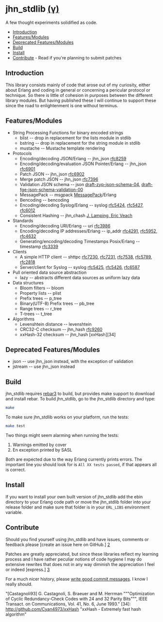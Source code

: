 jhn_stdlib [(γ)][5]
==========

A few thought experiments solidified as code.

  * [Introduction](#introduction)
  * [Features/Modules](#features)
  * [Deprecated Features/Modules](#deprecated)
  * [Build](#build)
  * [Install](#install)
  * [Contribute](#contribute) - Read if you're planning to submit patches

<a name='introduction'>

Introduction
------------

This library consists mainly of code that arose out of my curiosity, either
about Erlang and coding in general or concerning a pericular protocol or
technique. So there is little of cohesion in purposes between the different
library modules. But having published these I will continue to support these
since the road to enlightenment is one without terminus.

<a name='features'>

Features/Modules
--------

  * String Processing Functions for binary encoded strings
    * blist -- drop in replacement for the lists module in stdlib
    * bstring -- drop in replacement for the string module in stdlib
    * mustache -- Mustache template rendering
  * Protocols
    * Encoding/decoding JSON/Erlang  -- jhn_json [rfc8259][30]
    * Encoding/decoding/evaluation JSON Pointer/Erlang  -- jhn_json [rfc6901][8]
    * Patch JSON -- jhn_json [rfc6902][31]
    * Merge patch JSON -- jhn_json [rfc7396][32]
    * Validation JSON schema -- json [draft-zyp-json-schema-04][10],
                                     [draft-fge-json-schema-validation-00][11]
    * MessagePack -- msgpack [MessagePack][12]/Erlang
    * Bencoding -- bencoding
    * Encoding/decoding Syslog/Erlang -- syslog [rfc5424][13],
                                                [rfc5427][14],
                                                [rfc6012][29]
    * Consistent Hashing -- jhn_chash [J. Lamping, Eric Veach][28]
  * Standards
    * Encoding/decoding URI/Erlang -- uri [rfc3986][15]
    * Encoding/decoding IP addresses/Erlang -- ip_addr [rfc4291][16],
                                                       [rfc5952][17],
                                                       [rfc4632][18]
    * Generating/encoding/decoding Timestamps Posix/Erlang -- timestamp
                                                              [rfc3339][19]
  * Clients
    * A simple HTTP client -- shttpc [rfc7230][20], [rfc7231][21],
                                     [rfc7538][22], [rfc5789][23],
                                     [rfc2818][24]
    * Server/client for Syslog -- syslog [rfc5425][25], [rfc5426][26],
                                         [rfc6587][27]
  * Pull oriented data source abstraction
    * lazy -- abstracts different data sources as uniform lazy data
  * Data structures
    * Bloom filters -- bloom
    * Property lists -- plist
    * Prefix trees -- p_tree
    * Binary(UTF-8) Prefix trees -- pb_tree
    * Range trees -- r_tree
    * T-trees -- t_tree
  * Algorithms
    * Levenshtein distance -- levenshtein
    * CRC32-C checksum -- jhn_hash [rfc9260][33]
    * xxHash-32 checksum -- jhn_hash [xxHash][34]

<a name='deprecated'>

Deprecated Features/Modules
--------

  * json -- use jhn_json instead, with the exception of validation
  * jstream -- use jhn_json instead


<a name='build'>

Build
-----

jhn_stdlib requires [rebar3][1] to build, but provides make support to download
and install rebar. To build jhn_stdlib, go to the jhn_stdlib directory and type:

```sh
make
```

To make sure jhn_stdlib works on your platform, run the tests:

```sh
make test
```

Two things might seem alarming when running the tests:

  1. Warnings emitted by cover
  2. En exception printed by SASL

Both are expected due to the way Erlang currently prints errors. The
important line you should look for is `All XX tests passed`, if that
appears all is correct.


<a name='install'>

Install
-------

If you want to install your own built version of jhn_stdlib add the ebin
directory to your Erlang code path or move the jhn_stdlib folder into your
release folder and make sure that folder is in your `ERL_LIBS`
environment variable.


<a name='contribute'>

Contribute
----------

Should you find yourself using jhn_stdlib and have issues, comments or
feedback please [create an issue here on GitHub.] [2]

Patches are greatly appreciated, but since these libraries reflect my
learning process and I have rather peculiar notions of code hygiene
I may do extensive rewrites that does not in any way diminish the
appreciation I feel or indeed [express.] [3]

For a much nicer history, please [write good commit messages][4].
I know I really should.

  [1]: https://github.com/erlang/rebar3
       "Rebar3 - A build tool for Erlang"
  [2]: http://github.com/JanHenryNystrom/jhn_stdlib/issues
       "jhn_stdlib issues"
  [3]: http://github.com/JanHenryNystrom/jhn_stdlib/blob/master/THANKS
       "thanks"
  [4]: http://github.com/erlang/otp/wiki/Writing-good-commit-messages
       "Erlang/OTP commit messages"
  [5]: http://en.wikipedia.org/wiki/Software_release_life_cycle
       "Software release life cycle"
  [6]: http://www.ietf.org/rfc/rfc4627.txt
       "The application/json Media Type for JavaScript Object Notation (JSON)"
  [7]: http://www.ietf.org/rfc/rfc7159.txt
       "The JavaScript Object Notation (JSON) Data Interchange Format"
  [8]: http://www.ietf.org/rfc/rfc6901.txt
       "JavaScript Object Notation (JSON) Pointer"
  [10]: http://tools.ietf.org/id/draft-zyp-json-schema-04.txt
       "JSON Schema: core definitions and terminology"
  [11]: http://tools.ietf.org/id/draft-fge-json-schema-validation-00.txt
       "JSON Schema: interactive and non interactive validation"
  [12]: http://msgpack.org/
       "An efficient binary serialization format"
  [13]: http://www.ietf.org/rfc/rfc5424.txt
       "The Syslog Protocol"
  [14]: http://www.ietf.org/rfc/rfc5427.txt
       "Textual Conventions for Syslog Management"
  [15]: http://www.ietf.org/rfc/rfc3986.txt
       "Uniform Resource Identifier (URI): Generic Syntax"
  [16]: http://www.ietf.org/rfc/rfc4291.txt
       "IP Version 6 Addressing Architecture"
  [17]: http://www.ietf.org/rfc/rfc5952.txt
       "A Recommendation for IPv6 Address Text Representation"
  [18]: http://www.ietf.org/rfc/rfc4632.txt
       "Classless Inter-domain Routing (CIDR): The Internet Address Assignment and Aggregation Plan"
  [19]: http://www.ietf.org/rfc/rfc3339.txt
       "Date and Time on the Internet: Timestamps"
  [20]: http://www.ietf.org/rfc/rfc7230.txt
       "Hypertext Transfer Protocol (HTTP/1.1): Message Syntax and Routing"
  [21]: http://www.ietf.org/rfc/rfc7231.txt
       "Hypertext Transfer Protocol (HTTP/1.1): Semantics and Content"
  [22]: http://www.ietf.org/rfc/rfc7538.txt
       "The Hypertext Transfer Protocol Status Code 308 (Permanent Redirect)"
  [23]: http://www.ietf.org/rfc/rfc5789.txt
       "PATCH Method for HTTP"
  [24]: http://www.ietf.org/rfc/rfc2818.txt
       "HTTP Over TLS (rfc2818)"
  [25]: http://www.ietf.org/rfc/rfc5425.txt
       "Transport Layer Security (TLS) Transport Mapping for Syslog"
  [26]: http://www.ietf.org/rfc/rfc5426.txt
       "Transmission of Syslog Messages over UDP"
  [27]: http://www.ietf.org/rfc/rfc6587.txt
       "Transmission of Syslog Messages over TCP"
  [28]: https://arxiv.org/ftp/arxiv/papers/1406/1406.2294.pdf
       "A Fast, Minimal Memory, Consistent Hash Algorithm, John Lamping, Eric Veach"
  [29]: http://www.ietf.org/rfc/rfc6012.txt
        "Datagram Transport Layer Security (DTLS) Transport Mapping for Syslog"
  [30]: http://www.ietf.org/rfc/rfc8259.txt
        "The JavaScript Object Notation (JSON) Data Interchange Format"
  [31]: http://www.ietf.org/rfc/rfc6902.txt
        "JavaScript Object Notation (JSON) Patch"
  [32]: http://www.ietf.org/rfc/rfc7396.txt
        "JSON Merge Patch"
  [33]: http://www.ietf.org/rfc/rfc9260.txt
       "[Castagnoli93] G. Castagnoli, S. Braeuer and M. Herrman """Optimization
                       of Cyclic Redundancy-Check Codes with 24 and 32 Parity
                       Bits""", IEEE Transact. on Communications, Vol. 41, No.
                       6, June 1993."
  [34]: http://github.com/Cyan4973/xxHash
        "xxHash - Extremely fast hash algorithm"